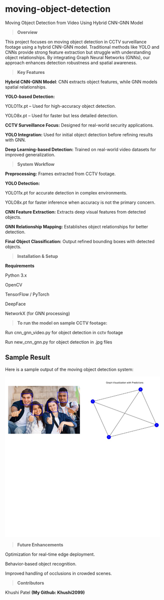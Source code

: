# moving-object-detection
Moving Object Detection from Video Using Hybrid CNN-GNN Model

> **Overview**

This project focuses on moving object detection in CCTV surveillance footage using a hybrid CNN-GNN model. Traditional methods like YOLO and CNNs provide strong feature extraction but struggle with understanding object relationships. By integrating Graph Neural Networks (GNNs), our approach enhances detection robustness and spatial awareness.


> **Key Features**

**Hybrid CNN-GNN Model**: CNN extracts object features, while GNN models spatial relationships.

**YOLO-based Detection:**

YOLO11x.pt – Used for high-accuracy object detection.

YOLO8x.pt – Used for faster but less detailed detection.

**CCTV Surveillance Focus:** Designed for real-world security applications.

**YOLO Integration:** Used for initial object detection before refining results with GNN.

**Deep Learning-based Detection:** Trained on real-world video datasets for improved generalization.

> **System Workflow**

**Preprocessing:** Frames extracted from CCTV footage.

**YOLO Detection:**

YOLO11x.pt for accurate detection in complex environments.

YOLO8x.pt for faster inference when accuracy is not the primary concern.

**CNN Feature Extraction:** Extracts deep visual features from detected objects.

**GNN Relationship Mapping:** Establishes object relationships for better detection.

**Final Object Classification:** Output refined bounding boxes with detected objects.

> **Installation & Setup**

**Requirements**

Python 3.x

OpenCV

TensorFlow / PyTorch

DeepFace

NetworkX (for GNN processing)


> **To run the model on sample CCTV footage:**

Run cnn_gnn_video.py for object detection in cctv footage 

Run new_cnn_gnn.py for object detection in .jpg files

## Sample Result  
Here is a sample output of the moving object detection system:  

![Detected Objects](result.jpg)


> **Future Enhancements**

Optimization for real-time edge deployment.

Behavior-based object recognition.

Improved handling of occlusions in crowded scenes.

> **Contributors**

Khushi Patel **(My Github: Khushi2099)**




